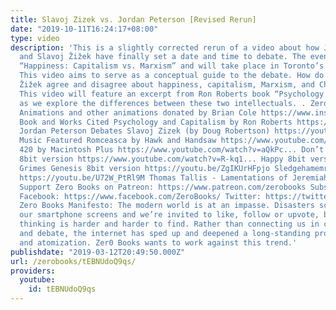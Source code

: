 ```yaml
---
title: Slavoj Zizek vs. Jordan Peterson [Revised Rerun]
date: "2019-10-11T16:24:17+08:00"
type: video
description: 'This is a slightly corrected rerun of a video about how Jordan Peterson
  and Slavoj Žižek have finally set a date and time to debate. The event is entitled
  “Happiness: Capitalism vs. Marxism” and will take place in Toronto’s Sony Center.
  This video aims to serve as a conceptual guide to the debate. How do Peterson and
  Žižek agree and disagree about happiness, capitalism, Marxism, and Christianity?
  This video will feature an excerpt from Ron Roberts book “Psychology and Capitalism”
  as we explore the differences between these two intellectuals. . Zero Books Logo
  Animations and other animations donated by Brian Cole https://www.instagram.com/robotbloodco/
  Book and Works Cited Psychology and Capitalism by Ron Roberts https://www.amazon.com/Psychology-Cap...
  Jordan Peterson Debates Slavoj Zizek (by Doug Robertson) https://youtu.be/43vRoD8GnIY
  Music Featured Romceasca by Hawk and Handsaw https://www.youtube.com/watch?v=eTPUH...
  420 by Macintosh Plus https://www.youtube.com/watch?v=aQkPc... Don’t Worry Be Happy
  8bit version https://www.youtube.com/watch?v=R-kq1... Happy 8bit version https://youtu.be/lIrJ7vTMNOc
  Grimes Genesis 8bit version https://youtu.be/ZgIKUrHFpjo Sledgehamemr 8bit version
  https://youtu.be/U72W_PtRl9M Thomas Tallis - Lamentations of Jeremiah I https://youtu.be/dbczcKGgcwM
  Support Zero Books on Patreon: https://www.patreon.com/zerobooks Subscribe: http://bit.ly/SubZeroBooks
  Facebook: https://www.facebook.com/ZeroBooks/ Twitter: https://twitter.com/zer0books
  Zero Books Manifesto: The modern world is at an impasse. Disasters scroll across
  our smartphone screens and we’re invited to like, follow or upvote, but critical
  thinking is harder and harder to find. Rather than connecting us in common struggle
  and debate, the internet has sped up and deepened a long-standing process of alienation
  and atomization. Zer0 Books wants to work against this trend.'
publishdate: "2019-03-12T20:49:50.000Z"
url: /zerobooks/tEBNUdoQ9qs/
providers:
  youtube:
    id: tEBNUdoQ9qs
---
```

